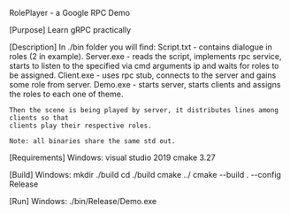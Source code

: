 RolePlayer - a Google RPC Demo

[Purpose]
    Learn gRPC practically

[Description]
    In ./bin folder you will find:
    Script.txt - contains dialogue in roles (2 in example).
    Server.exe - reads the script, implements rpc service, 
                 starts to listen to the specified via cmd arguments ip
                 and waits for roles to be assigned.
    Client.exe - uses rpc stub, connects to the server and gains some role from server.
    Demo.exe - starts server, starts clients and assigns the roles to each one of theme.

    Then the scene is being played by server, it distributes lines among clients so that
    clients play their respective roles.

    Note: all binaries share the same std out.

[Requirements]
Windows:
    visual studio 2019
    cmake 3.27

[Build]
Windows:
    mkdir ./build
    cd ./build
    cmake ../
    cmake --build . --config Release

[Run]
Windows:
    ./bin/Release/Demo.exe